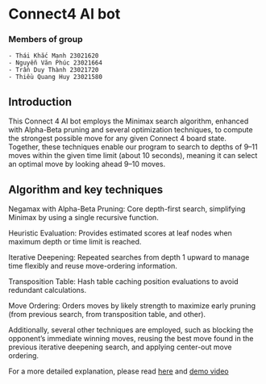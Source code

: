 # Connect4 AI bot

### Members of group
    - Thái Khắc Mạnh 23021620
    - Nguyễn Văn Phúc 23021664
    - Trần Duy Thành 23021720
    - Thiều Quang Huy 23021580

## Introduction
This Connect 4 AI bot employs the Minimax search algorithm, enhanced with Alpha-Beta pruning and several optimization techniques, to compute the strongest possible move for any given Connect 4 board state.<br/>
Together, these techniques enable our program to search to depths of 9–11 moves within the given time limit (about 10 seconds), meaning it can select an optimal move by looking ahead 9–10 moves.

## Algorithm and key techniques
Negamax with Alpha-Beta Pruning: Core depth-first search, simplifying Minimax by using a single recursive function.

Heuristic Evaluation: Provides estimated scores at leaf nodes when maximum depth or time limit is reached.

Iterative Deepening: Repeated searches from depth 1 upward to manage time flexibly and reuse move-ordering information.

Transposition Table: Hash table caching position evaluations to avoid redundant calculations.

Move Ordering: Orders moves by likely strength to maximize early pruning (from previous search, from transposition table, and other).

Additionally, several other techniques are employed, such as blocking the opponent’s immediate winning moves, reusing the best move found in the previous iterative deepening search, and applying center-out move ordering.

For a more detailed explanation, please read [here](<./report_G5.pdf>) and [demo video](<link_to_video>)


